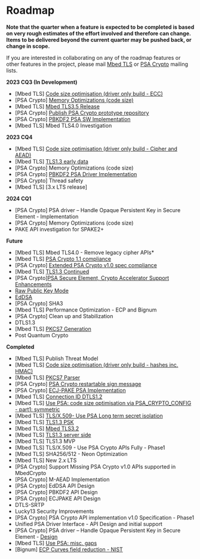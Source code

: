 # Roadmap

**Note that the quarter when a feature is expected to be completed is based on very rough estimates of the effort involved and therefore can change. Items to be delivered beyond the current quarter may be pushed back, or change in scope.**

If you are interested in collaborating on any of the roadmap features or other features in the project, please mail [Mbed TLS](https://lists.trustedfirmware.org/mailman/listinfo/mbed-tls) or [PSA Crypto](https://lists.trustedfirmware.org/mailman/listinfo/psa-crypto) mailing lists.

**2023 CQ3 (In Development)**
* [Mbed TLS] [Code size optimisation (driver only build - ECC)](<https://github.com/orgs/Mbed-TLS/projects/1#column-19391691>)
* [PSA Crypto] [Memory Optimizations (code size)](<https://github.com/orgs/Mbed-TLS/projects/1#column-19417159>)
* [Mbed TLS] [Mbed TLS3.5 Release](<https://github.com/orgs/Mbed-TLS/projects/1#column-19402885>)
* [PSA Crypto] [Publish PSA Crypto prototype repository](<https://github.com/orgs/Mbed-TLS/projects/1#column-19564389>)
* [PSA Crypto] [PBKDF2 PSA SW Implementation](https://github.com/orgs/Mbed-TLS/projects/1#column-18986190)
* [Mbed TLS] Mbed TLS4.0 Investigation 


**2023 CQ4**
* [Mbed TLS] [Code size optimisation (driver only build - Cipher and AEAD)](https://github.com/orgs/Mbed-TLS/projects/1#column-19075367)
* [Mbed TLS] [TLS1.3 early data](https://github.com/orgs/Mbed-TLS/projects/1#column-18972084) 
* [PSA Crypto] Memory Optimizations (code size)
* [PSA Crypto] [PBKDF2 PSA Driver Implementation](https://github.com/orgs/Mbed-TLS/projects/1#column-18986190)
* [PSA Crypto] Thread safety
* [Mbed TLS] [3.x LTS release]

**2024 CQ1**
* [PSA Crypto] PSA driver – Handle Opaque Persistent Key in Secure Element - Implementation
* [PSA Crypto] Memory Optimizations (code size)
* PAKE API investigation for SPAKE2+ 
  
**Future**
 * [Mbed TLS] Mbed TLS4.0 - Remove legacy cipher APIs* 
 * [Mbed TLS] [PSA Crypto 1.1 compliance](https://github.com/orgs/Mbed-TLS/projects/1#column-18732191)
 * [PSA Crypto] [Extended PSA Crypto v1.0 spec compliance](https://github.com/orgs/Mbed-TLS/projects/1#column-17950134)
 * [Mbed TLS] [TLS1.3 Continued](https://github.com/orgs/Mbed-TLS/projects/1#column-17950144)
 * [PSA Crypto][PSA Secure Element, Crypto Accelerator Support Enhancements](https://github.com/orgs/Mbed-TLS/projects/1#column-17950148)
 * [Raw Public Key Mode](https://github.com/Mbed-TLS/mbedtls/pull/3552)
 * [EdDSA](https://github.com/orgs/Mbed-TLS/projects/1#column-17950143)
 * [PSA Crypto] SHA3
 * [Mbed TLS] Performance Optimization - ECP and Bignum
 * [PSA Crypto] Clean up and Stabilization 
 * DTLS1.3 
 * [Mbed TLS] [PKCS7 Generation](<https://github.com/Mbed-TLS/mbedtls/pull/3970>)
 * Post Quantum Crypto

**Completed**
* [Mbed TLS] Publish Threat Model
* [Mbed TLS] [Code size optimisation (driver only build - hashes inc. HMAC)](https://github.com/orgs/Mbed-TLS/projects/1#column-19083975)
* [Mbed TLS] [PKCS7 Parser](https://github.com/orgs/Mbed-TLS/projects/1#column-17950135)
* [PSA Crypto] [PSA Crypto restartable sign message](https://github.com/orgs/Mbed-TLS/projects/1#column-18883250)
* [PSA Crypto] [ECJ-PAKE PSA Implementation](https://github.com/orgs/Mbed-TLS/projects/1#column-18883296) 
* [Mbed TLS] [Connection ID DTLS1.2](https://github.com/Mbed-TLS/mbedtls/pull/6264)
* [Mbed TLS] [Use PSA: code size optimisation via PSA_CRYPTO_CONFIG - part1: symmetric](https://github.com/orgs/Mbed-TLS/projects/1#column-18883163)
* [Mbed TLS] [TLS/X.509​ - Use PSA Long term secret isolation](https://github.com/orgs/Mbed-TLS/projects/1#column-183383222)
* [Mbed TLS] [TLS1.3 PSK](https://github.com/orgs/Mbed-TLS/projects/1#column-17950145)
* [Mbed TLS] [Mbed TLS3.2](https://github.com/orgs/Mbed-TLS/projects/1#column-18338314)
* [Mbed TLS] [TLS1.3 server side](https://github.com/orgs/Mbed-TLS/projects/1#column-17950131)
* [Mbed TLS] TLS1.3 MVP
* [Mbed TLS] TLS/X.509​ - Use PSA Crypto APIs Fully​ - Phase1
* [Mbed TLS] SHA256/512 - Neon Optimization
* [Mbed TLS] New 2.x LTS
* [PSA Crypto] Support Missing PSA Crypto v1.0 APIs supported in MbedCrypto
* [PSA Crypto]​ M-AEAD Implementation
* [PSA Crypto]​ EdDSA API  Design 
* [PSA Crypto]​ PBKDF2 API  Design 
* [PSA Crypto]​ ECJPAKE API Design  ​
* DTLS-SRTP 
* Lucky13 Security Improvements 
* [PSA Crypto] PSA Crypto API implementation v1.0 Specification - Phase1
* Unified PSA Driver Interface - API Design and initial support
* [PSA Crypto] PSA driver – Handle Opaque Persistent Key in Secure Element - [Design](<https://github.com/Mbed-TLS/mbedtls/blob/development/docs/architecture/psa-storage-resilience.md>) 
* [Mbed TLS] [Use PSA: misc. gaps](https://github.com/orgs/Mbed-TLS/projects/1#column-18337954)
* [Bignum] [ECP Curves field reduction - NIST](https://github.com/orgs/Mbed-TLS/projects/1#column-17950163)







